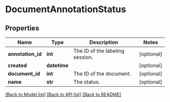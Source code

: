 # DocumentAnnotationStatus

## Properties
Name | Type | Description | Notes
------------ | ------------- | ------------- | -------------
**annotation_id** | **int** | The ID of the labeling session. | [optional] 
**created** | **datetime** |  | [optional] 
**document_id** | **int** | The ID of the document. | [optional] 
**name** | **str** | The status. | [optional] 

[[Back to Model list]](../README.md#documentation-for-models) [[Back to API list]](../README.md#documentation-for-api-endpoints) [[Back to README]](../README.md)


